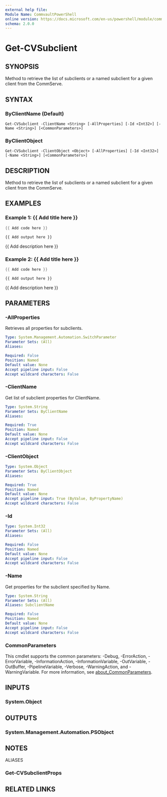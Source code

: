 ```yaml
---
external help file:
Module Name: CommvaultPowerShell
online version: https://docs.microsoft.com/en-us/powershell/module/commvaultpowershell/get-cvsubclient
schema: 2.0.0
---
```


# Get-CVSubclient

## SYNOPSIS
Method to retrieve the list of subclients or a named subclient for a given client from the CommServe.

## SYNTAX

### ByClientName (Default)
```
Get-CVSubclient -ClientName <String> [-AllProperties] [-Id <Int32>] [-Name <String>] [<CommonParameters>]
```

### ByClientObject
```
Get-CVSubclient -ClientObject <Object> [-AllProperties] [-Id <Int32>] [-Name <String>] [<CommonParameters>]
```

## DESCRIPTION
Method to retrieve the list of subclients or a named subclient for a given client from the CommServe.

## EXAMPLES

### Example 1: {{ Add title here }}
```powershell
{{ Add code here }}
```

```output
{{ Add output here }}
```

{{ Add description here }}

### Example 2: {{ Add title here }}
```powershell
{{ Add code here }}
```

```output
{{ Add output here }}
```

{{ Add description here }}

## PARAMETERS

### -AllProperties
Retrieves all properties for subclients.

```yaml
Type: System.Management.Automation.SwitchParameter
Parameter Sets: (All)
Aliases:

Required: False
Position: Named
Default value: None
Accept pipeline input: False
Accept wildcard characters: False
```

### -ClientName
Get list of subclient properties for ClientName.

```yaml
Type: System.String
Parameter Sets: ByClientName
Aliases:

Required: True
Position: Named
Default value: None
Accept pipeline input: False
Accept wildcard characters: False
```

### -ClientObject


```yaml
Type: System.Object
Parameter Sets: ByClientObject
Aliases:

Required: True
Position: Named
Default value: None
Accept pipeline input: True (ByValue, ByPropertyName)
Accept wildcard characters: False
```

### -Id


```yaml
Type: System.Int32
Parameter Sets: (All)
Aliases:

Required: False
Position: Named
Default value: None
Accept pipeline input: False
Accept wildcard characters: False
```

### -Name
Get properties for the subclient specified by Name.

```yaml
Type: System.String
Parameter Sets: (All)
Aliases: SubclientName

Required: False
Position: Named
Default value: None
Accept pipeline input: False
Accept wildcard characters: False
```

### CommonParameters
This cmdlet supports the common parameters: -Debug, -ErrorAction, -ErrorVariable, -InformationAction, -InformationVariable, -OutVariable, -OutBuffer, -PipelineVariable, -Verbose, -WarningAction, and -WarningVariable. For more information, see [about_CommonParameters](http://go.microsoft.com/fwlink/?LinkID=113216).

## INPUTS

### System.Object

## OUTPUTS

### System.Management.Automation.PSObject

## NOTES

ALIASES

### Get-CVSubclientProps

## RELATED LINKS

